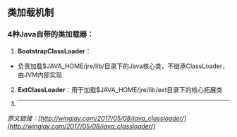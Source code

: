## 类加载机制

### 4种Java自带的类加载器：

1. **BootstrapClassLoader**：
 - 负责加载$JAVA_HOME/jre/lib/目录下的Java核心类，不继承ClassLoader，由JVM内部实现
2. **ExtClassLoader**：用于加载$JAVA_HOME/jre/lib/ext目录下的核心拓展类
3. ****




_原文链接：[http://wingjay.com/2017/05/08/java_classloader/](http://wingjay.com/2017/05/08/java_classloader/)_